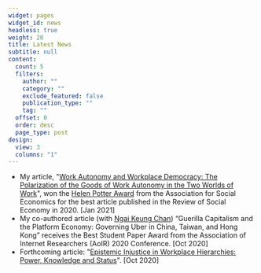```yaml
---
widget: pages
widget_id: news
headless: true
weight: 20
title: Latest News
subtitle: null
content:
  count: 5
  filters:
    author: ""
    category: ""
    exclude_featured: false
    publication_type: ""
    tag: ""
  offset: 0
  order: desc
  page_type: post
design:
  view: 3
  columns: "1"
---
```

* My article, "[Work Autonomy and Workplace Democracy:  The Polarization of the Goods of Work Autonomy in the Two Worlds of Work](https://doi.org/10.1080/00346764.2019.1690671)", won the [Helen Potter Award](https://socialeconomics.org/awards-grants/hellen-potter-award/#:~:text=The%20Helen%20Potter%20Award%20was,plaque%20and%20a%20%24500%20prize.) from the Association for Social Economics for the best article published in the Review of Social Economy in 2020. \[Jan 2021]
* My co-authored article (with [Ngai Keung Chan](https://ngaikeungchan.com/)) “Guerilla Capitalism and the Platform Economy: Governing Uber in China, Taiwan, and Hong Kong” receives the Best Student Paper Award from the Association of Internet Researchers (AoIR) 2020 Conference. \[Oct 2020]
* Forthcoming article: "[Epistemic Injustice in Workplace Hierarchies: Power, Knowledge and Status](https://doi.org/10.1177%2F0191453720961523)".  \[Oct 2020]
